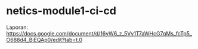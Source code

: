 # netics-module1-ci-cd

Laporan: https://docs.google.com/document/d/16yW6_z_5Vv1T7aWHcG7qMs_fcTp5_O688d4_BiEQAp0/edit?tab=t.0
